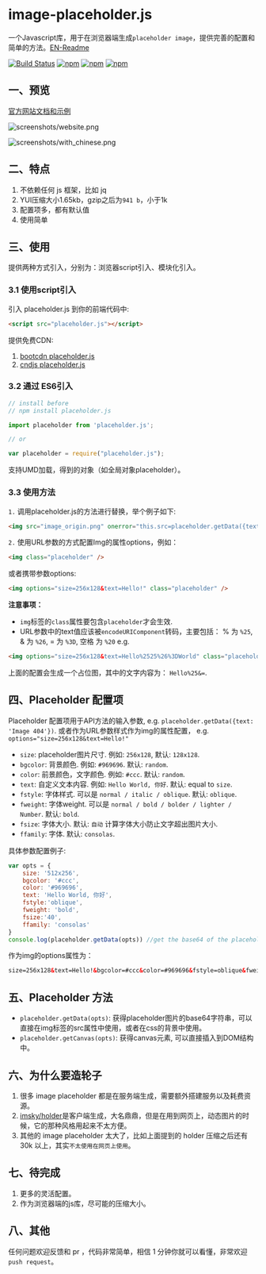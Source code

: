 # image-placeholder.js

一个Javascript库，用于在浏览器端生成`placeholder image`，提供完善的配置和简单的方法。[EN-Readme](README.md)

[![Build Status](https://travis-ci.org/hustcc/placeholder.js.svg?branch=master)](https://travis-ci.org/hustcc/placeholder.js) [![npm](https://img.shields.io/npm/v/placeholder.js.svg?style=flat-square)](https://www.npmjs.com/package/placeholder.js) [![npm](https://img.shields.io/npm/dt/placeholder.js.svg?style=flat-square)](https://www.npmjs.com/package/placeholder.js) [![npm](https://img.shields.io/npm/l/placeholder.js.svg?style=flat-square)](https://www.npmjs.com/package/placeholder.js)

## 一、预览

[官方网站文档和示例](http://placeholder.cn)

![screenshots/website.png](https://raw.githubusercontent.com/hustcc/placeholder.js/master/screenshots/website.png)

![screenshots/with_chinese.png](https://raw.githubusercontent.com/hustcc/placeholder.js/master/screenshots/with_chinese.png)


## 二、特点

1. 不依赖任何 js 框架，比如 jq
2. YUI压缩大小1.65kb，gzip之后为`941 b`，小于1k
3. 配置项多，都有默认值
4. 使用简单


## 三、使用

提供两种方式引入，分别为：浏览器script引入、模块化引入。

### 3.1 使用script引入

引入 placeholder.js 到你的前端代码中:

```html
<script src="placeholder.js"></script>
```

提供免费CDN:

1. [bootcdn placeholder.js](http://www.bootcdn.cn/placeholder.js/)
2. [cndjs placeholder.js](https://cdnjs.com/libraries/placeholder.js)

### 3.2 通过 ES6引入

```js
// install before
// npm install placeholder.js

import placeholder from 'placeholder.js';

// or

var placeholder = require("placeholder.js");
```

支持UMD加载，得到的对象（如全局对象placeholder）。

### 3.3 使用方法

`1.` 调用placeholder.js的方法进行替换，举个例子如下:

```html
<img src="image_origin.png" onerror="this.src=placeholder.getData({text: 'Image 404'})">
```

`2.` 使用URL参数的方式配置Img的属性options，例如：

```html
<img class="placeholder" />
```

或者携带参数options:

```html
<img options="size=256x128&text=Hello!" class="placeholder" />
```

**注意事项：**

 - `img`标签的`class`属性要包含`placeholder`才会生效.
 - URL参数中的text值应该被`encodeURIComponent`转码，主要包括： % 为 `%25`, & 为 `%26`, = 为 `%3D`, 空格 为 `%20` e.g. 
 
```html
<img options="size=256x128&text=Hello%2525%26%3DWorld" class="placeholder">
```

上面的配置会生成一个占位图，其中的文字内容为： `Hello%25&=`.


## 四、Placeholder 配置项

Placeholder 配置项用于API方法的输入参数, e.g. `placeholder.getData({text: 'Image 404'})`. 或者作为URL参数样式作为img的属性配置， e.g. `options="size=256x128&text=Hello!"`

* `size`: placeholder图片尺寸. 例如: `256x128`, 默认: `128x128`.
* `bgcolor`: 背景颜色. 例如: `#969696`. 默认: `random`.
* `color`: 前景颜色，文字颜色. 例如: `#ccc`. 默认: `random`.
* `text`: 自定义文本内容. 例如: `Hello World, 你好`. 默认: equal to `size`.
* `fstyle`: 字体样式. 可以是 `normal / italic / oblique`. 默认: `oblique`.
* `fweight`: 字体weight. 可以是 `normal / bold / bolder / lighter / Number`. 默认: `bold`.
* `fsize`: 字体大小. 默认: `自动` 计算字体大小防止文字超出图片大小.
* `ffamily`: 字体. 默认: `consolas`.

具体参数配置例子:

```javascript
var opts = {
  	size: '512x256',
	bgcolor: '#ccc', 
	color: '#969696',
	text: 'Hello World, 你好',
	fstyle:'oblique',
	fweight: 'bold',
	fsize:'40',
	ffamily: 'consolas'
}
console.log(placeholder.getData(opts)) //get the base64 of the placeholder image.
```

作为img的options属性为：

```html
size=256x128&text=Hello!&bgcolor=#ccc&color=#969696&fstyle=oblique&fweight=bold&fsize=40&ffamily=consolas
```


## 五、Placeholder 方法

* `placeholder.getData(opts)`: 获得placeholder图片的base64字符串，可以直接在img标签的src属性中使用，或者在css的背景中使用。
* `placeholder.getCanvas(opts)`: 获得canvas元素, 可以直接插入到DOM结构中。


## 六、为什么要造轮子

1. 很多 image placeholder 都是在服务端生成，需要额外搭建服务以及耗费资源。
2. [imsky/holder]( https://github.com/imsky/holder)是客户端生成，大名鼎鼎，但是在用到网页上，动态图片的时候，它的那种风格用起来不太方便。
3. 其他的 image placeholder 太大了，比如上面提到的 holder 压缩之后还有 30k 以上，其实`不太使用在网页上使用`。


## 七、待完成

1. 更多的灵活配置。
2. 作为浏览器端的js库，尽可能的压缩大小。


## 八、其他

任何问题欢迎反馈和 pr ，代码非常简单，相信 1 分钟你就可以看懂，非常欢迎`push request`。